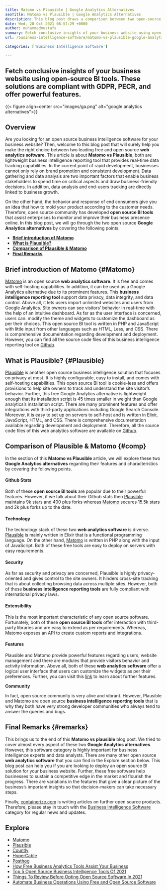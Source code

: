 ```yaml
---
title: Matomo vs Plausible | Google Analytics Alternatives
seoTitle: Matomo vs Plausible | Google Analytics Alternatives
description: This blog post draws a comparison between two open-source BI tools that are considered Google Analytics alternatives. Both software are free and self-hosted.
date: Wed, 20 Oct 2021 08:57:29 +0000
author: muhammadmustafa
summary: Fetch conclusive insights of your business website using open-source BI tools. These solutions are compliant with GDPR, PECR, and offer powerful features.
url: /business-intelligence-software/matomo-vs-plausible-google-analytics-alternatives/

categories: ['Business Intelligence Software']

---
```

## Fetch conclusive insights of your business website using open-source BI tools. These solutions are compliant with GDPR, PECR, and offer powerful features.

{{< figure align=center src="images/ga.png" alt="google analytics alternatives">}}  

## Overview

Are you looking for an open source business intelligence software for your business website? Then, welcome to this blog post that will surely help you make the right choice between two leading free and open source **web analytics software**. This article is about **Matomo vs Plausible**, both are lightweight business intelligence reporting tool that provides real-time data tracking capabilities. In the current point of rapid development, businesses cannot only rely on brand promotion and consistent development. Data gathering and data analysis are two important factors that enable business stakeholders to spend time on critical aspects and draw business-friendly decisions. In addition, data analysis and end-users tracking are directly linked to business growth. 

On the other hand, the behavior and response of end consumers give you an idea that how to mold your product according to the customer needs. Therefore, open source community has developed **open source BI tools** that assist enterprises to monitor and improve their business presence online. In this blog post, we will go through the two open source **Google Analytics alternatives** by covering the following points. 

  * [**Brief introduction of Matomo**][1]
  * **[What is Plausible?][2]**
  * **[Comparison of Plausible & Matomo][3]** 
  * [**Final Remarks**][4]

## Brief introduction of Matomo {#Matomo}

[Matomo][5] is an open source **web analytics software**. It is free and comes with self-hosting capabilities. In addition, it can be used as a Google Analytics alternative due to its prominent features. This **business intelligence reporting tool** support data privacy, data integrity, and data control. Above all, it lets users import unlimited websites and users from Google Analytics. Site owners can see visitors’ behavior in real-time with the help of an intuitive dashboard. As far as the user interface is concerned, users can. modify the theme and widgets to customize the dashboard as per their choices. This open source BI tool is written in PHP and JavaScript with little input from other languages such as HTML, Less, and CSS. There is comprehensive documentation regarding development and deployment. However, you can find all the source code files of this business intelligence reporting tool on [Github][6]. 

## What is Plausible? {#Plausible}

[Plausible][7] is another open source business intelligence solution that focuses on privacy at most. It is highly configurable, easy to install, and comes with self-hosting capabilities. This open source BI tool is cookie-less and offers provisions to help site owners to track and understand the site visitor’s behavior. Further, this free Google Analytics alternative is lightweight enough that its installation script is 45 times smaller in weight than Google analytics’s installation script. There are many prominent features and offer integrations with third-party applications including Google Search Console. Moreover, it is easy to set up on servers to self-host and is written in Elixir, JavaScript, HTML, and CSS. There is comprehensive documentation available regarding development and deployment. Therefore, all the source code files of this web analytics software are available on [Github][8].

## Comparison of Plausible & Matomo {#comp}

In the section of this **Matomo vs Plausible** article, we will explore these two **Google Analytics alternatives** regarding their features and characteristics by covering the following points.

#### Github Stats

Both of these **open source BI tools** are popular due to their powerful features. However, if we talk about their Github stats then [Plausible][7] maintains 9k stars and 400 plus forks whereas [Matomo][5] secures 15.5k stars and 2k plus forks up to the date. 

#### Technology

The technology stack of these two **web analytics software** is diverse. [Plausible][7] is mainly written in Elixir that is a functional programming language. On the other hand, [Matomo][5] is written in PHP along with the input of JavaScript. Both of these free tools are easy to deploy on servers with easy requirements. 

#### Security

As far as security and privacy are concerned, Plausible is highly privacy-oriented and gives control to the site owners. It hinders cross-site tracking that is about collecting browsing data across multiple sites. However, both of these **business intelligence reporting tools** are fully compliant with international privacy laws. 

#### Extensibility

This is the most important characteristic of any open source software. Fortunately, both of these **open source BI tools** offer interaction with third-party libraries and are easy to extend as per requirements. Whereas, Matomo exposes an API to create custom reports and integrations. 

#### Features

Plausible and Matomo provide powerful features regarding users, website management and there are modules that provide visitors behavior and activity information. Above all, both of these **web analytics software** offer a logical user interface that users can customize the widgets as per their preferences. Further, you can visit this [link][9] to learn about further features. 

**Community**

In fact, open source community is very alive and vibrant. However, Plausible and Matomo are open source **business intelligence reporting tools** that is why they both have very strong developer communities who always tend to answer the queries and bugs. 

## Final Remarks {#remarks}

This brings us to the end of this **Matomo vs plausible** blog post. We tried to cover almost every aspect of these two **Google Analytics alternatives**. However, this software category is highly important for business intelligence experts and data analysts. There are many other open source **web analytics software** that you can find in the Explore section below. This blog post can help you if you are looking to deploy an open source BI solution for your business website. Further, these free software help businesses to sustain a competitive edge in the market and flourish the progress. There are variations in the features that give a clear picture of the business’s important insights so that decision-makers can take necessary steps. 

Finally, [containerize.com][10] is writing articles on further open source products. Therefore, please stay in touch with the [Business Intelligence Software][9] category for regular news and updates.

## Explore

  * [Matomo][11]
  * [Plausible][12]
  * [Countly][13]
  * [HyperCable][14]
  * [Posthog][15]
  * [How Free Business Analytics Tools Assist Your Business][16]
  * [Top 5 Open Source Business Intelligence Tools Of 2021][17]
  * [Things To Review Before Opting Open Source Software In 2021][18]
  * [Automate Business Operations Using Free and Open Source Software][19]

 [1]: #Matomo
 [2]: #Plausible
 [3]: #comp
 [4]: #remarks
 [5]: https://products.containerize.com/business-intelligence/matomo/
 [6]: https://github.com/matomo-org/matomo
 [7]: https://products.containerize.com/business-intelligence/plausible/
 [8]: https://github.com/plausible/analytics
 [9]: https://products.containerize.com/business-intelligence/
 [10]: https://www.containerize.com/
 [11]: https://products.containerize.com/business-intelligence/matomo
 [12]: https://products.containerize.com/business-intelligence/plausible
 [13]: https://products.containerize.com/business-intelligence/countly
 [14]: https://products.containerize.com/business-intelligence/hypercable
 [15]: https://products.containerize.com/business-intelligence/posthog
 [16]: https://blog.containerize.com/2021/03/12/how-free-business-analytics-tools-assist-your-business/
 [17]: https://blog.containerize.com/business-intelligence-software/top-5-open-source-business-intelligence-solutions-of-2021/

 [18]: https://blog.containerize.com/cmdb-software/things-to-review-before-opting-open-source-software-in-2021/

 [19]: https://blog.containerize.com/blogging/automate-business-operations-using-open-source-software/
